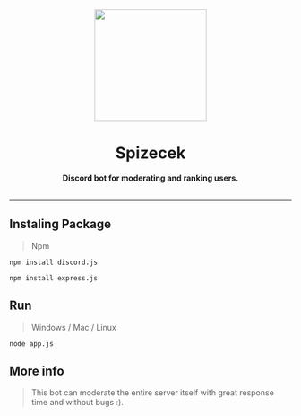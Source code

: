 <div align="center">
    <a href="https://cdn.discordapp.com/"><img src="https://cdn.discordapp.com/app-icons/820308618406658068/e686d411bf1f477f08f0f1bdcf65dd51.png" height="200" width="200"></a>
    <h1>Spizecek</h1>
    <strong>Discord bot for moderating and ranking users.</strong><br><br>
</div>

---

## Instaling Package
> Npm
```
npm install discord.js
```
```
npm install express.js
```

## Run
> Windows / Mac / Linux
```
node app.js
```

## More info
> This bot can moderate the entire server itself with great response time and without bugs :).

